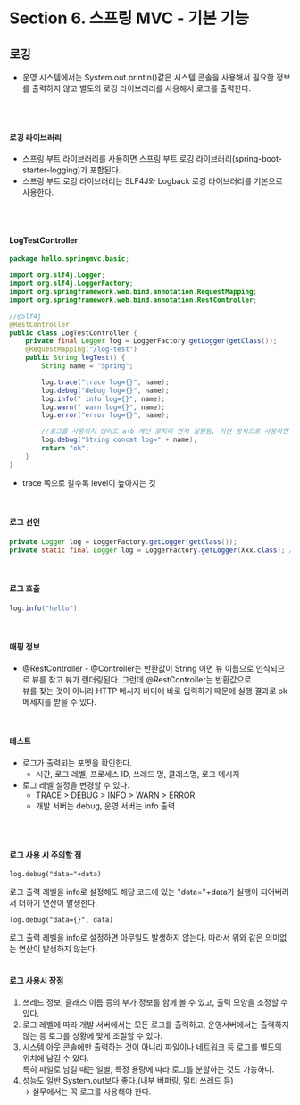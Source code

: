 # Section 6. 스프링 MVC - 기본 기능
## 로깅
- 운영 시스템에서는 System.out.println()같은 시스템 콘솔을 사용해서 필요한 정보를 출력하지 않고 별도의 로깅 라이브러리를 사용해서 로그를 출력한다.
<br>
<br>

#### 로깅 라이브러리
- 스프링 부트 라이브러리를 사용하면 스프링 부트 로깅 라이브러리(spring-boot-starter-logging)가 포함된다.
- 스프링 부트 로깅 라이브러리는 SLF4J와 Logback 로깅 라이브러리를 기본으로 사용한다.
<br>
<br>


#### LogTestController
```java
package hello.springmvc.basic;

import org.slf4j.Logger;
import org.slf4j.LoggerFactory;
import org.springframework.web.bind.annotation.RequestMapping;
import org.springframework.web.bind.annotation.RestController;

//@Slf4j
@RestController
public class LogTestController {
    private final Logger log = LoggerFactory.getLogger(getClass());
    @RequestMapping("/log-test")
    public String logTest() {
        String name = "Spring";

        log.trace("trace log={}", name);
        log.debug("debug log={}", name);
        log.info(" info log={}", name);
        log.warn(" warn log={}", name);
        log.error("error log={}", name);

        //로그를 사용하지 않아도 a+b 계산 로직이 먼저 실행됨, 이런 방식으로 사용하면 X
        log.debug("String concat log=" + name);
        return "ok";
    } 
}
```
- trace 쪽으로 갈수록 level이 높아지는 것
<br>

#### 로그 선언
```java
private Logger log = LoggerFactory.getLogger(getClass());
private static final Logger log = LoggerFactory.getLogger(Xxx.class); //클래스 정보 주입
```
<br>

#### 로그 호출
```java
log.info("hello")
```
<br>

#### 매핑 정보
- @RestController
      - @Controller는 반환값이 String 이면 뷰 이름으로 인식되므로 뷰를 찾고 뷰가 랜더링된다. 그런데 @RestController는 반환값으로 <br>
        뷰를 찾는 것이 아니라 HTTP 메시지 바디에 바로 입력하기 때문에 실행 결과로 ok 메세지를 받을 수 있다. 
<br>

#### 테스트
- 로그가 출력되는 포멧을 확인한다.
    - 시간, 로그 레벨, 프로세스 ID, 쓰레드 명, 클래스명, 로그 메시지
- 로그 레벨 설정을 변경할 수 있다.
    - TRACE > DEBUG > INFO > WARN > ERROR 
    - 개발 서버는 debug, 운영 서버는 info 출력
<br>
<br>

#### 로그 사용 시 주의할 점
```
log.debug("data="+data)
```
로그 출력 레벨을 info로 설정해도 해당 코드에 있는 "data="+data가 실행이 되어버려서 더하기 연산이 발생한다. 
<br>

```
log.debug("data={}", data)
```
로그 출력 레벨을 info로 설정하면 아무일도 발생하지 않는다. 따라서 위와 같은 의미없는 연산이 발생하지 않는다.
<br>
<br>

#### 로그 사용시 장점
1. 쓰레드 정보, 클래스 이름 등의 부가 정보를 함께 볼 수 있고, 출력 모양을 조정할 수 있다.
2. 로그 레벨에 따라 개발 서버에서는 모든 로그를 출력하고, 운영서버에서는 출력하지 않는 등 로그를 상황에 맞게 조절할 수 있다.
3. 시스템 아웃 콘솔에만 출력하는 것이 아니라 파일이나 네트워크 등 로그를 별도의 위치에 남길 수 있다. <br>
   특히 파일로 남길 때는 일별, 특정 용량에 따라 로그를 분할하는 것도 가능하다.
4. 성능도 일반 System.out보다 좋다.(내부 버퍼링, 멀티 쓰레드 등) <br>
→ 실무에서는 꼭 로그를 사용해야 한다.
